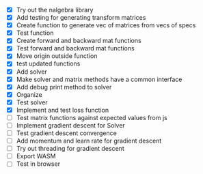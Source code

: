 - [x] Try out the nalgebra library
- [x] Add testing for generating transform matrices
- [x] Create function to generate vec of matrices from vecs of specs
- [x] Test function
- [x] Create forward and backward mat functions
- [x] Test forward and backward mat functions
- [x] Move origin outside function
- [x] test updated functions
- [x] Add solver
- [x] Make solver and matrix methods have a common interface
- [x] Add debug print method to solver
- [x] Organize
- [x] Test solver
- [x] Implement and test loss function
- [ ] Test matrix functions against expected values from js
- [ ] Implement gradient descent for Solver
- [ ] Test gradient descent convergence
- [ ] Add momentum and learn rate for gradient descent
- [ ] Try out threading for gradient descent
- [ ] Export WASM
- [ ] Test in browser